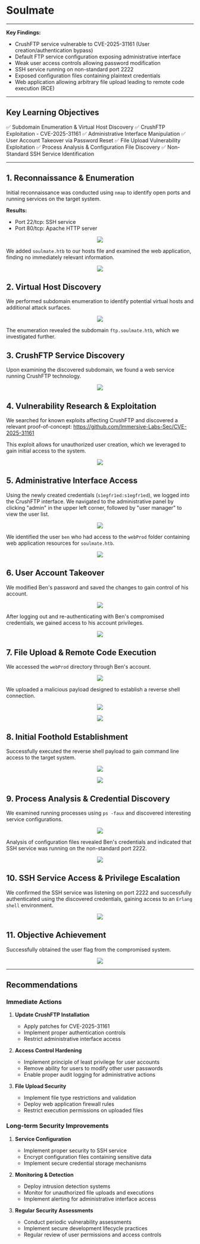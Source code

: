 # Soulmate

___

**Key Findings:**
- CrushFTP service vulnerable to CVE-2025-31161 (User creation/authentication bypass)
- Default FTP service configuration exposing administrative interface
- Weak user access controls allowing password modification
- SSH service running on non-standard port 2222
- Exposed configuration files containing plaintext credentials
- Web application allowing arbitrary file upload leading to remote code execution (RCE)

---

## Key Learning Objectives

✅ Subdomain Enumeration & Virtual Host Discovery
✅ CrushFTP Exploitation - CVE-2025-31161
✅ Administrative Interface Manipulation
✅ User Account Takeover via Password Reset
✅ File Upload Vulnerability Exploitation
✅ Process Analysis & Configuration File Discovery
✅ Non-Standard SSH Service Identification

---

## 1. Reconnaissance & Enumeration

Initial reconnaissance was conducted using ``nmap`` to identify open ports and running services on the target system.

**Results:**
- Port 22/tcp: SSH service
- Port 80/tcp: Apache HTTP server

<figure style="text-align: center;">
    <img src="screenshots/soulmate-01.png">
</figure>

We added `soulmate.htb` to our hosts file and examined the web application, finding no immediately relevant information.

<figure style="text-align: center;">
    <img src="screenshots/soulmate-02.png">
</figure>

## 2. Virtual Host Discovery

We performed subdomain enumeration to identify potential virtual hosts and additional attack surfaces.

<figure style="text-align: center;">
    <img src="screenshots/soulmate-03.png">
</figure>

The enumeration revealed the subdomain `ftp.soulmate.htb`, which we investigated further.

## 3. CrushFTP Service Discovery

Upon examining the discovered subdomain, we found a web service running CrushFTP technology.

<figure style="text-align: center;">
    <img src="screenshots/soulmate-04.png">
</figure>

## 4. Vulnerability Research & Exploitation

We searched for known exploits affecting CrushFTP and discovered a relevant proof-of-concept: https://github.com/Immersive-Labs-Sec/CVE-2025-31161

This exploit allows for unauthorized user creation, which we leveraged to gain initial access to the system.

<figure style="text-align: center;">
    <img src="screenshots/soulmate-05.png">
</figure>

## 5. Administrative Interface Access

Using the newly created credentials (`s1egfr1ed:s1egfr1ed`), we logged into the CrushFTP interface. We navigated to the administrative panel by clicking "admin" in the upper left corner, followed by "user manager" to view the user list.

<figure style="text-align: center;">
    <img src="screenshots/soulmate-06.png">
</figure>

We identified the user `ben` who had access to the `webProd` folder containing web application resources for `soulmate.htb`.

<figure style="text-align: center;">
    <img src="screenshots/soulmate-08.png">
</figure>

## 6. User Account Takeover

We modified Ben's password and saved the changes to gain control of his account.

<figure style="text-align: center;">
    <img src="screenshots/soulmate-07.png">
</figure>

After logging out and re-authenticating with Ben's compromised credentials, we gained access to his account privileges.

<figure style="text-align: center;">
  <img src="screenshots/soulmate-09.png">
</figure>

## 7. File Upload & Remote Code Execution

We accessed the `webProd` directory through Ben's account.

<figure style="text-align: center;">
    <img src="screenshots/soulmate-10.png">
</figure>

We uploaded a malicious payload designed to establish a reverse shell connection.

<figure style="text-align: center;">
    <img src="screenshots/soulmate-11.png">
</figure>

<figure style="text-align: center;">
    <img src="screenshots/soulmate-12.png">
</figure>

## 8. Initial Foothold Establishment

Successfully executed the reverse shell payload to gain command line access to the target system.

<figure style="text-align: center;">
    <img src="screenshots/soulmate-13.png">
</figure>

<figure style="text-align: center;">
    <img src="screenshots/soulmate-14.png">
</figure>

## 9. Process Analysis & Credential Discovery

We examined running processes using `ps -faux` and discovered interesting service configurations.

<figure style="text-align: center;">
    <img src="screenshots/soulmate-15.png">
</figure>

Analysis of configuration files revealed Ben's credentials and indicated that SSH service was running on the non-standard port 2222.

<figure style="text-align: center;">
    <img src="screenshots/soulmate-17.png">
</figure>

## 10. SSH Service Access & Privilege Escalation

We confirmed the SSH service was listening on port 2222 and successfully authenticated using the discovered credentials, gaining access to an ``Erlang shell`` environment.

<figure style="text-align: center;">
    <img src="screenshots/soulmate-20.png">
</figure>

## 11. Objective Achievement

Successfully obtained the user flag from the compromised system.

<figure style="text-align: center;">
    <img src="screenshots/soulmate-21.png">
</figure>

---

## Recommendations

### Immediate Actions

1. **Update CrushFTP Installation**
   - Apply patches for CVE-2025-31161
   - Implement proper authentication controls
   - Restrict administrative interface access

2. **Access Control Hardening**
   - Implement principle of least privilege for user accounts
   - Remove ability for users to modify other user passwords
   - Enable proper audit logging for administrative actions

3. **File Upload Security**
   - Implement file type restrictions and validation
   - Deploy web application firewall rules
   - Restrict execution permissions on uploaded files

### Long-term Security Improvements

1. **Service Configuration**
   - Implement proper security to SSH service
   - Encrypt configuration files containing sensitive data
   - Implement secure credential storage mechanisms

2. **Monitoring & Detection**
   - Deploy intrusion detection systems
   - Monitor for unauthorized file uploads and executions
   - Implement alerting for administrative interface access

3. **Regular Security Assessments**
   - Conduct periodic vulnerability assessments
   - Implement secure development lifecycle practices
   - Regular review of user permissions and access controls